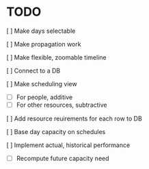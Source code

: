 # TODO

[ ] Make days selectable

[ ] Make propagation work

[ ] Make flexible, zoomable timeline

[ ] Connect to a DB

[ ] Make scheduling view
- [ ] For people, additive
- [ ] For other resources, subtractive

[ ] Add resource reuirements for each row to DB

[ ] Base day capacity on schedules

[ ] Implement actual, historical performance
- [ ] Recompute future capacity need